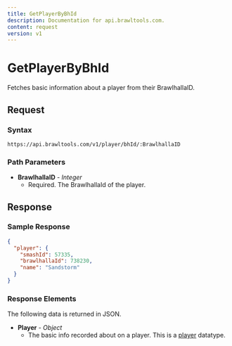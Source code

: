 ```yaml
---
title: GetPlayerByBhId
description: Documentation for api.brawltools.com.
content: request
version: v1
---
```


# GetPlayerByBhId

Fetches basic information about a player from their BrawlhallaID.

## Request

### Syntax

`https://api.brawltools.com/v1/player/bhId/:BrawlhallaID`

### Path Parameters

- **BrawlhallaID** - _Integer_
  - Required. The BrawlhallaId of the player.

## Response

### Sample Response

```json
{
  "player": {
    "smashId": 57335,
    "brawlhallaId": 738230,
    "name": "Sandstorm"
  }
}
```

### Response Elements

The following data is returned in JSON.

- **Player** - _Object_
  - The basic info recorded about on a player. This is a <a href="../../../datatypes/player">player</a> datatype.
